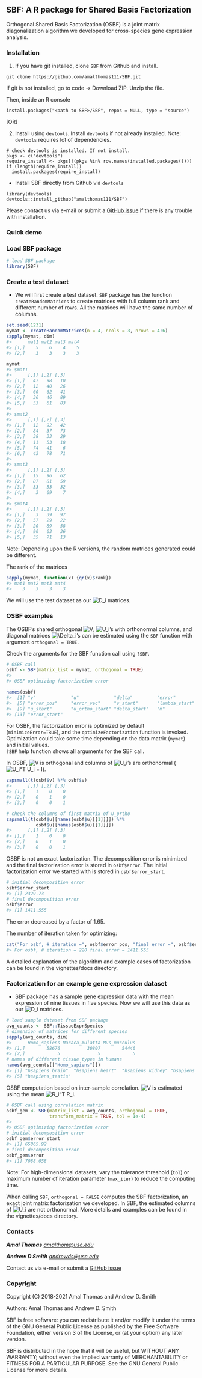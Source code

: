 
<!-- README.md is generated from README.Rmd. Please edit that file -->

## SBF: A R package for Shared Basis Factorization

Orthogonal Shared Basis Factorization (OSBF) is a joint matrix
diagonalization algorithm we developed for cross-species gene expression
analysis.

### Installation

1.  If you have git installed, clone `SBF` from Github and install.

<!-- -->

    git clone https://github.com/amalthomas111/SBF.git

If git is not installed, go to code -\> Download ZIP. Unzip the file.

Then, inside an R console

    install.packages("<path to SBF>/SBF", repos = NULL, type = "source")

\[OR\]

2.  Install using `devtools`. Install `devtools` if not already
    installed. Note: `devtools` requires lot of dependencies.

<!-- -->

    # check devtools is installed. If not install.
    pkgs <- c("devtools")
    require_install <- pkgs[!(pkgs %in% row.names(installed.packages()))]
    if (length(require_install))
      install.packages(require_install)

-   Install SBF directly from Github via `devtools`

<!-- -->

    library(devtools)
    devtools::install_github("amalthomas111/SBF")

Please contact us via e-mail or submit a [GitHub
issue](https://github.com/amalthomas111/SBF/issues) if there is any
trouble with installation.

### Quick demo

### Load SBF package

``` r
# load SBF package
library(SBF)
```

### Create a test dataset

-   We will first create a test dataset. `SBF` package has the function
    `createRandomMatrices` to create matrices with full column rank and
    different number of rows. All the matrices will have the same number
    of columns.

``` r
set.seed(1231)
mymat <- createRandomMatrices(n = 4, ncols = 3, nrows = 4:6)
sapply(mymat, dim)
#>      mat1 mat2 mat3 mat4
#> [1,]    5    6    4    5
#> [2,]    3    3    3    3
```

``` r
mymat
#> $mat1
#>      [,1] [,2] [,3]
#> [1,]   47   98   10
#> [2,]   12   40   26
#> [3,]   60   62   41
#> [4,]   36   46   89
#> [5,]   53   61   83
#> 
#> $mat2
#>      [,1] [,2] [,3]
#> [1,]   12   92   42
#> [2,]   84   37   73
#> [3,]   38   33   29
#> [4,]   11   53   18
#> [5,]   74   41    6
#> [6,]   43   78   71
#> 
#> $mat3
#>      [,1] [,2] [,3]
#> [1,]   15   96   62
#> [2,]   87   81   59
#> [3,]   33   53   32
#> [4,]    3   69    7
#> 
#> $mat4
#>      [,1] [,2] [,3]
#> [1,]    3   39   97
#> [2,]   57   29   22
#> [3,]   20   89   58
#> [4,]   90   63   36
#> [5,]   35   71   13
```

Note: Depending upon the R versions, the random matrices generated could
be different.

The rank of the matrices

``` r
sapply(mymat, function(x) {qr(x)$rank})
#> mat1 mat2 mat3 mat4 
#>    3    3    3    3
```

We will use the test dataset as our
![D_i](https://latex.codecogs.com/png.image?%5Cdpi%7B110%7D&space;%5Cbg_white&space;D_i "D_i")
matrices.

### OSBF examples

The OSBF’s shared orthogonal
![V](https://latex.codecogs.com/png.image?%5Cdpi%7B110%7D&space;%5Cbg_white&space;V "V"),
![U_i](https://latex.codecogs.com/png.image?%5Cdpi%7B110%7D&space;%5Cbg_white&space;U_i "U_i")’s
with orthonormal columns, and diagonal matrices
![\\Delta_i](https://latex.codecogs.com/png.image?%5Cdpi%7B110%7D&space;%5Cbg_white&space;%5CDelta_i "\Delta_i")’s
can be estimated using the `SBF` function with argument
`orthogonal = TRUE`.

Check the arguments for the SBF function call using `?SBF`.

``` r
# OSBF call
osbf <- SBF(matrix_list = mymat, orthogonal = TRUE)
#> 
#> OSBF optimizing factorization error
```

``` r
names(osbf)
#>  [1] "v"             "u"             "delta"         "error"        
#>  [5] "error_pos"     "error_vec"     "v_start"       "lambda_start" 
#>  [9] "u_start"       "u_ortho_start" "delta_start"   "m"            
#> [13] "error_start"
```

For OSBF, the factorization error is optimized by default
(`minimizeError=TRUE`), and the `optimizeFactorization` function is
invoked. Optimization could take some time depending on the data matrix
(`mymat`) and initial values.  
`?SBF` help function shows all arguments for the SBF call.

In OSBF,
![V](https://latex.codecogs.com/png.image?%5Cdpi%7B110%7D&space;%5Cbg_white&space;V "V")
is orthogonal and columns of
![U_i](https://latex.codecogs.com/png.image?%5Cdpi%7B110%7D&space;%5Cbg_white&space;U_i "U_i")’s
are orthonormal
(![U_i^T U_i = I](https://latex.codecogs.com/png.image?%5Cdpi%7B110%7D&space;%5Cbg_white&space;U_i%5ET%20U_i%20%3D%20I "U_i^T U_i = I")).

``` r
zapsmall(t(osbf$v) %*% osbf$v)
#>      [,1] [,2] [,3]
#> [1,]    1    0    0
#> [2,]    0    1    0
#> [3,]    0    0    1
```

``` r
# check the columns of first matrix of U_ortho
zapsmall(t(osbf$u[[names(osbf$u)[[1]]]]) %*%
           osbf$u[[names(osbf$u)[[1]]]])
#>      [,1] [,2] [,3]
#> [1,]    1    0    0
#> [2,]    0    1    0
#> [3,]    0    0    1
```

OSBF is not an exact factorization. The decomposition error is minimized
and the final factorization error is stored in `osbf$error`. The initial
factorization error we started with is stored in `osbf$error_start`.

``` r
# initial decomposition error
osbf$error_start
#> [1] 2329.73
# final decomposition error
osbf$error
#> [1] 1411.555
```

The error decreased by a factor of 1.65.

The number of iteration taken for optimizing:

``` r
cat("For osbf, # iteration =", osbf$error_pos, "final error =", osbf$error)
#> For osbf, # iteration = 220 final error = 1411.555
```

A detailed explanation of the algorithm and example cases of
factorization can be found in the vignettes/docs directory.

### Factorization for an example gene expression dataset

-   SBF package has a sample gene expression data with the mean
    expression of nine tissues in five species. Now we will use this
    data as our
    ![D_i](https://latex.codecogs.com/png.image?%5Cdpi%7B110%7D&space;%5Cbg_white&space;D_i "D_i")
    matrices.

``` r
# load sample dataset from SBF package
avg_counts <- SBF::TissueExprSpecies
# dimension of matrices for different species
sapply(avg_counts, dim)
#>      Homo_sapiens Macaca_mulatta Mus_musculus
#> [1,]        58676          30807        54446
#> [2,]            5              5            5
# names of different tissue types in humans
names(avg_counts[["Homo_sapiens"]])
#> [1] "hsapiens_brain"  "hsapiens_heart"  "hsapiens_kidney" "hsapiens_liver" 
#> [5] "hsapiens_testis"
```

OSBF computation based on inter-sample correlation.
![V](https://latex.codecogs.com/png.image?%5Cdpi%7B110%7D&space;%5Cbg_white&space;V "V")
is estimated using the mean
![R_i^T R_i](https://latex.codecogs.com/png.image?%5Cdpi%7B110%7D&space;%5Cbg_white&space;R_i%5ET%20R_i "R_i^T R_i").

``` r
# OSBF call using correlation matrix
osbf_gem <- SBF(matrix_list = avg_counts, orthogonal = TRUE,
                transform_matrix = TRUE, tol = 1e-4)
#> 
#> OSBF optimizing factorization error
# initial decomposition error
osbf_gem$error_start
#> [1] 65865.92
# final decomposition error
osbf_gem$error
#> [1] 7088.058
```

Note: For high-dimensional datasets, vary the tolerance threshold
(`tol`) or maximum number of iteration parameter (`max_iter`) to reduce
the computing time.

When calling `SBF`, `orthogonal = FALSE` computes the SBF factorization,
an exact joint matrix factorization we developed. In SBF, the estimated
columns of
![U_i](https://latex.codecogs.com/png.image?%5Cdpi%7B110%7D&space;%5Cbg_white&space;U_i "U_i")
are not orthonormal. More details and examples can be found in the
vignettes/docs directory.

### Contacts

***Amal Thomas*** *<amalthom@usc.edu>*

***Andrew D Smith*** *<andrewds@usc.edu>*

Contact us via e-mail or submit a [GitHub
issue](https://github.com/amalthomas111/SBF/issues)

### Copyright

Copyright (C) 2018-2021 Amal Thomas and Andrew D. Smith

Authors: Amal Thomas and Andrew D. Smith

SBF is free software: you can redistribute it and/or modify it under the
terms of the GNU General Public License as published by the Free
Software Foundation, either version 3 of the License, or (at your
option) any later version.

SBF is distributed in the hope that it will be useful, but WITHOUT ANY
WARRANTY; without even the implied warranty of MERCHANTABILITY or
FITNESS FOR A PARTICULAR PURPOSE. See the GNU General Public License for
more details.
